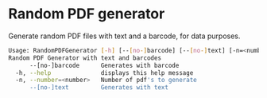 # Random PDF generator
Generate random PDF files with text and a barcode, for data purposes.

```bash
Usage: RandomPDFGenerator [-h] [--[no-]barcode] [--[no-]text] [-n=<number>]
Random PDF Generator with text and barcodes
      --[no-]barcode      Generates with barcode
  -h, --help              displays this help message
  -n, --number=<number>   Number of pdf's to generate
      --[no-]text         Generates with text

```
